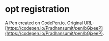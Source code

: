 # opt registration

A Pen created on CodePen.io. Original URL: [https://codepen.io/Pradhansumit/pen/bGjxeeP](https://codepen.io/Pradhansumit/pen/bGjxeeP).


